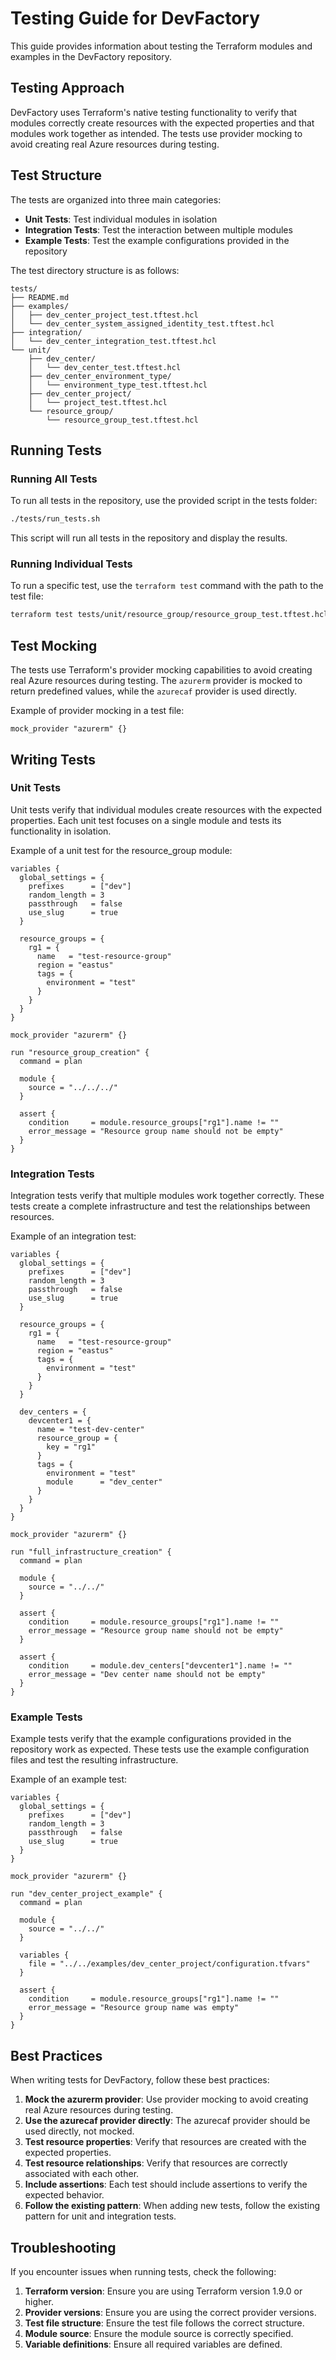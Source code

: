 # Testing Guide for DevFactory

This guide provides information about testing the Terraform modules and examples in the DevFactory repository.

## Testing Approach

DevFactory uses Terraform's native testing functionality to verify that modules correctly create resources with the expected properties and that modules work together as intended. The tests use provider mocking to avoid creating real Azure resources during testing.

## Test Structure

The tests are organized into three main categories:

- **Unit Tests**: Test individual modules in isolation
- **Integration Tests**: Test the interaction between multiple modules
- **Example Tests**: Test the example configurations provided in the repository

The test directory structure is as follows:

```
tests/
├── README.md
├── examples/
│   ├── dev_center_project_test.tftest.hcl
│   └── dev_center_system_assigned_identity_test.tftest.hcl
├── integration/
│   └── dev_center_integration_test.tftest.hcl
└── unit/
    ├── dev_center/
    │   └── dev_center_test.tftest.hcl
    ├── dev_center_environment_type/
    │   └── environment_type_test.tftest.hcl
    ├── dev_center_project/
    │   └── project_test.tftest.hcl
    └── resource_group/
        └── resource_group_test.tftest.hcl
```

## Running Tests

### Running All Tests

To run all tests in the repository, use the provided script in the tests folder:

```bash
./tests/run_tests.sh
```

This script will run all tests in the repository and display the results.

### Running Individual Tests

To run a specific test, use the `terraform test` command with the path to the test file:

```bash
terraform test tests/unit/resource_group/resource_group_test.tftest.hcl
```

## Test Mocking

The tests use Terraform's provider mocking capabilities to avoid creating real Azure resources during testing. The `azurerm` provider is mocked to return predefined values, while the `azurecaf` provider is used directly.

Example of provider mocking in a test file:

```hcl
mock_provider "azurerm" {}
```

## Writing Tests

### Unit Tests

Unit tests verify that individual modules create resources with the expected properties. Each unit test focuses on a single module and tests its functionality in isolation.

Example of a unit test for the resource_group module:

```hcl
variables {
  global_settings = {
    prefixes      = ["dev"]
    random_length = 3
    passthrough   = false
    use_slug      = true
  }

  resource_groups = {
    rg1 = {
      name   = "test-resource-group"
      region = "eastus"
      tags = {
        environment = "test"
      }
    }
  }
}

mock_provider "azurerm" {}

run "resource_group_creation" {
  command = plan

  module {
    source = "../../../"
  }

  assert {
    condition     = module.resource_groups["rg1"].name != ""
    error_message = "Resource group name should not be empty"
  }
}
```

### Integration Tests

Integration tests verify that multiple modules work together correctly. These tests create a complete infrastructure and test the relationships between resources.

Example of an integration test:

```hcl
variables {
  global_settings = {
    prefixes      = ["dev"]
    random_length = 3
    passthrough   = false
    use_slug      = true
  }

  resource_groups = {
    rg1 = {
      name   = "test-resource-group"
      region = "eastus"
      tags = {
        environment = "test"
      }
    }
  }

  dev_centers = {
    devcenter1 = {
      name = "test-dev-center"
      resource_group = {
        key = "rg1"
      }
      tags = {
        environment = "test"
        module      = "dev_center"
      }
    }
  }
}

mock_provider "azurerm" {}

run "full_infrastructure_creation" {
  command = plan

  module {
    source = "../../"
  }

  assert {
    condition     = module.resource_groups["rg1"].name != ""
    error_message = "Resource group name should not be empty"
  }

  assert {
    condition     = module.dev_centers["devcenter1"].name != ""
    error_message = "Dev center name should not be empty"
  }
}
```

### Example Tests

Example tests verify that the example configurations provided in the repository work as expected. These tests use the example configuration files and test the resulting infrastructure.

Example of an example test:

```hcl
variables {
  global_settings = {
    prefixes      = ["dev"]
    random_length = 3
    passthrough   = false
    use_slug      = true
  }
}

mock_provider "azurerm" {}

run "dev_center_project_example" {
  command = plan

  module {
    source = "../../"
  }

  variables {
    file = "../../examples/dev_center_project/configuration.tfvars"
  }

  assert {
    condition     = module.resource_groups["rg1"].name != ""
    error_message = "Resource group name was empty"
  }
}
```

## Best Practices

When writing tests for DevFactory, follow these best practices:

1. **Mock the azurerm provider**: Use provider mocking to avoid creating real Azure resources during testing.
2. **Use the azurecaf provider directly**: The azurecaf provider should be used directly, not mocked.
3. **Test resource properties**: Verify that resources are created with the expected properties.
4. **Test resource relationships**: Verify that resources are correctly associated with each other.
5. **Include assertions**: Each test should include assertions to verify the expected behavior.
6. **Follow the existing pattern**: When adding new tests, follow the existing pattern for unit and integration tests.

## Troubleshooting

If you encounter issues when running tests, check the following:

1. **Terraform version**: Ensure you are using Terraform version 1.9.0 or higher.
2. **Provider versions**: Ensure you are using the correct provider versions.
3. **Test file structure**: Ensure the test file follows the correct structure.
4. **Module source**: Ensure the module source is correctly specified.
5. **Variable definitions**: Ensure all required variables are defined.

